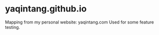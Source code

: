 # yaqintang.github.io

Mapping from my personal website: yaqintang.com
Used for some feature testing.
